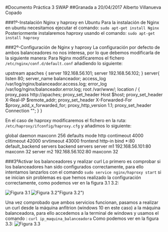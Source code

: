 #Documento Práctica 3 SWAP
##Granada a 20/04/2017 Alberto Villanueva Copado

###1º-Instalación Nginx y haproxy en Ubuntu
Para la instalación de Nginx en ubuntu necesitamos ejecutar el comando:
`sudo apt-get install Nginx`
Posteriormente instalaremos haproxy usando el comando:
`sudo apt-get install haproxy`

###2º-Configuración de Nginx y haproxy
La configuración por defecto de ambos balanceadores no nos interesa, por lo que debemos modificarla de la siguiente manera:
Para  Nginx modificaremos el fichero  `/etc/nginx/conf.d/default.conf` añadiendo lo siguiente:

upstream apaches {
 server 192.168.56.101;
 server 192.168.56.102;
}
server{
 listen 80;
 server_name balanceador;
 access_log /var/log/nginx/balanceador.access.log;
 error_log /var/log/nginx/balanceador.error.log;
 root /var/www/;
location /
 {
 proxy_pass http://apaches;
 proxy_set_header Host $host;
 proxy_set_header X-Real-IP $remote_addr;
 proxy_set_header X-Forwarded-For $proxy_add_x_forwarded_for;
 proxy_http_version 1.1;
 proxy_set_header Connection "";
 }
}

En el caso de haproxy modificaremos el fichero en la ruta: `/etc/haproxy/ifconfig/haproxy.cfg` y añadimos lo siguiente:

global
daemon
maxconn 256
defaults
mode http
contimeout 4000
clitimeout 42000
srvtimeout 43000
frontend http-in
bind *:80
default_backend servers
backend servers
server m1 192.168.56.101:80 maxconn 32
server m2 192.168.56.102:80 maxconn 32

###3ºActivar los balanceadores y realizar curl
Lo primero es comprobar si los balanceadores han sido configurados correctamente, para ello intentamos lanzarlos con el comando `sudo service nginx/haproxy start` si se inician sin problemas es que hemos realizado la configuración correctamente, como podemos ver en la figura 3.1 3.2:

![Figura 3.1](http://i.imgur.com/CJwKH3U.png "Figura 3.1")
![Figura 3.2](http://i.imgur.com/csON5k9.png)"Figura 3.2")

Una vez comprobado que ambos servicios funcionan, pasamos a realizar un curl desde la máquina anfitrion (windows 10 en este caso) a la máquina balanceadora, para ello accedemos a la terminal de windows y usamos el comando :
`curl ip_maquina_balanceadora`
Como podemos ver en la figura 3.3:
![Figura 3.3](http://i.imgur.com/k49Uod1.png "Figura 3.3")



